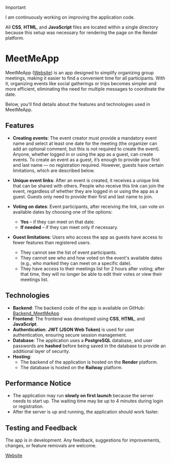 > [!IMPORTANT]  
> I am continuously working on improving the application code.  
> 
> All **CSS**, **HTML**, and **JavaScript** files are located within a single directory because this setup was necessary for rendering the page on the Render platform.


# MeetMeApp

MeetMeApp ([Website](https://meetme-web-q5ol.onrender.com/)) is an app designed to simplify organizing group meetings, making it easier to find a convenient time for all participants. With it, organizing events like social gatherings or trips becomes simpler and more efficient, eliminating the need for multiple messages to coordinate the date.

Below, you'll find details about the features and technologies used in MeetMeApp.

## Features

- **Creating events**: The event creator must provide a mandatory event name and select at least one date for the meeting (the organizer can add an optional comment, but this is not required to create the event). Anyone, whether logged in or using the app as a guest, can create events. To create an event as a guest, it’s enough to provide your first and last name — no registration required. However, guests have certain limitations, which are described below.

- **Unique event links**: After an event is created, it receives a unique link that can be shared with others. People who receive this link can join the event, regardless of whether they are logged in or using the app as a guest. Guests only need to provide their first and last name to join.

- **Voting on dates**: Event participants, after receiving the link, can vote on available dates by choosing one of the options:
    - **Yes** – if they can meet on that date.
    - **If needed** – if they can meet only if necessary.

- **Guest limitations**: Users who access the app as guests have access to fewer features than registered users.
    - They cannot see the list of event participants.
    - They cannot see who and how voted on the event's available dates (e.g., who marked they can meet on a specific date).
    - They have access to their meetings list for 2 hours after voting; after that time, they will no longer be able to edit their votes or view their meetings list.

## Technologies

- **Backend**: The backend code of the app is available on GitHub: [Backend_MeetMeApp](https://github.com/gszczure/BACKENDMEETINGAPP)
- **Frontend**: The frontend was developed using **CSS**, **HTML**, and **JavaScript**.
- **Authentication**: **JWT (JSON Web Token)** is used for user authentication, ensuring secure session management.
- **Database**: The application uses a **PostgreSQL** database, and user passwords are **hashed** before being saved in the database to provide an additional layer of security.
- **Hosting**:
    - The backend of the application is hosted on the **Render** platform.
    - The database is hosted on the **Railway** platform.

## Performance Notice

- The application may run **slowly on first launch** because the server needs to start up. The waiting time may be up to 4 minutes during login or registration.
- After the server is up and running, the application should work faster.

## Testing and Feedback

The app is in development. Any feedback, suggestions for improvements, changes, or feature removals are welcome.

[Website](https://meetme-web-q5ol.onrender.com/)
